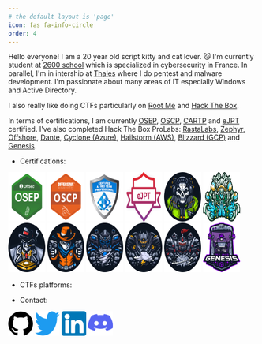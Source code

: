 ```yaml
---
# the default layout is 'page'
icon: fas fa-info-circle
order: 4
---
```


Hello everyone! I am a 20 year old script kitty and cat lover. 😼  I'm currently student at [2600 school](https://ecole2600.com/) which is specialized in cybersecurity in France. In parallel, I'm in intership at [Thales](https://www.thalesgroup.com/) where I do pentest and malware development. I'm passionate about many areas of IT especially Windows and Active Directory.

I also really like doing CTFs particularly on [Root Me](https://www.root-me.org/nuts7) and [Hack The Box](https://app.hackthebox.com/profile/428983).

In terms of certifications, I am currently [OSEP](https://www.credential.net/7fbfb9e8-2f7a-47da-a445-95e2a58b6291), [OSCP](https://www.credential.net/686f2429-9ff5-41c9-96f0-ddff36da4d1d), [CARTP](https://www.credential.net/bed78a6e-5045-40f0-b6d0-0ef12bcbf659) and [eJPT](https://verified.elearnsecurity.com/certificates/22f21296-0c5d-4ed2-9756-2afec4342845) certified. I've also completed Hack The Box ProLabs: [RastaLabs](https://www.linkedin.com/in/th%C3%A9o-chiles/overlay/1635518790726/single-media-viewer/?profileId=ACoAADT0-YEBqwHhA1HIRlRpqcjgpH9-PV3P86E), [Zephyr](https://www.linkedin.com/in/th%C3%A9o-chiles/overlay/1635516653561/single-media-viewer/?profileId=ACoAADT0-YEBqwHhA1HIRlRpqcjgpH9-PV3P86E), [Offshore](https://www.linkedin.com/in/th%C3%A9o-chiles/overlay/1635516655299/single-media-viewer/?profileId=ACoAADT0-YEBqwHhA1HIRlRpqcjgpH9-PV3P86E), [Dante](https://www.linkedin.com/in/th%C3%A9o-chiles/details/featured/1635516657103/single-media-viewer/?profileId=ACoAADT0-YEBqwHhA1HIRlRpqcjgpH9-PV3P86E), [Cyclone (Azure)](https://www.linkedin.com/in/th%C3%A9o-chiles/details/featured/1708454644098/single-media-viewer/?profileId=ACoAADT0-YEBqwHhA1HIRlRpqcjgpH9-PV3P86E), [Hailstorm (AWS)](https://www.linkedin.com/in/th%C3%A9o-chiles/details/featured/1707442915150/single-media-viewer/?profileId=ACoAADT0-YEBqwHhA1HIRlRpqcjgpH9-PV3P86E), [Blizzard (GCP)](https://www.linkedin.com/in/th%C3%A9o-chiles/details/featured/1708894722590/single-media-viewer/?profileId=ACoAADT0-YEBqwHhA1HIRlRpqcjgpH9-PV3P86E) and [Genesis](https://www.linkedin.com/in/th%C3%A9o-chiles/details/featured/1635516651986/single-media-viewer/?profileId=ACoAADT0-YEBqwHhA1HIRlRpqcjgpH9-PV3P86E).

- Certifications:

<a alt="OSEP" href="https://www.credential.net/7fbfb9e8-2f7a-47da-a445-95e2a58b6291"><img alt="OSEP" src="/assets/img/OSEP.png" height="100" width="75"/></a>
<a alt="OSCP" href="https://www.credential.net/686f2429-9ff5-41c9-96f0-ddff36da4d1d"><img alt="OSCP" src="/assets/img/OSCP.png" height="100" width="75"/></a>
<a alt="CARTP" href="https://www.credential.net/bed78a6e-5045-40f0-b6d0-0ef12bcbf659"><img alt="CARTP" src="/assets/img/CARTP.png" height="100" width="75"/></a>
<a alt="eJPT" href="https://verified.elearnsecurity.com/certificates/22f21296-0c5d-4ed2-9756-2afec4342845"><img alt="eJPT" src="/assets/img/eJPT.png" height="100" width="75"/></a>
<a alt="RastaLabs" href="https://www.linkedin.com/in/th%C3%A9o-chiles/overlay/1635518790726/single-media-viewer/?profileId=ACoAADT0-YEBqwHhA1HIRlRpqcjgpH9-PV3P86E"><img alt="RastaLabs" src="/assets/img/RastaLabs.png" height="100" width="75"/></a>
<a alt="Zephyr" href="https://www.linkedin.com/in/th%C3%A9o-chiles/overlay/1635516653561/single-media-viewer/?profileId=ACoAADT0-YEBqwHhA1HIRlRpqcjgpH9-PV3P86E"><img alt="Zephyr" src="/assets/img/Zephyr.png" height="100" width="75"/></a>
<a alt="Offshore" href="https://www.linkedin.com/in/th%C3%A9o-chiles/overlay/1635516655299/single-media-viewer/?profileId=ACoAADT0-YEBqwHhA1HIRlRpqcjgpH9-PV3P86E"><img alt="Offshore" src="/assets/img/Offshore.png" height="100" width="75"/></a>
<a alt="Dante" href="https://www.linkedin.com/in/th%C3%A9o-chiles/details/featured/1635516657103/single-media-viewer/?profileId=ACoAADT0-YEBqwHhA1HIRlRpqcjgpH9-PV3P86E"><img alt="Dante" src="/assets/img/Dante.png" height="100" width="75"/></a>
<a alt="Cyclone" href="https://www.linkedin.com/in/th%C3%A9o-chiles/details/featured/1708454644098/single-media-viewer/?profileId=ACoAADT0-YEBqwHhA1HIRlRpqcjgpH9-PV3P86E"><img alt="Cyclone" src="/assets/img/Cyclone.png" height="100" width="75"/></a>
<a alt="Hailstorm" href="https://www.linkedin.com/in/th%C3%A9o-chiles/details/featured/1707442915150/single-media-viewer/?profileId=ACoAADT0-YEBqwHhA1HIRlRpqcjgpH9-PV3P86E"><img alt="Hailstorm" src="/assets/img/Hailstorm.png" height="100" width="75"/></a>
<a alt="Blizzard" href="https://www.linkedin.com/in/th%C3%A9o-chiles/details/featured/1708894722590/single-media-viewer/?profileId=ACoAADT0-YEBqwHhA1HIRlRpqcjgpH9-PV3P86E"><img alt="Blizzard" src="/assets/img/Blizzard.png" height="100" width="75"/></a>
<a alt="Genesis" href="https://www.linkedin.com/in/th%C3%A9o-chiles/details/featured/1635516651986/single-media-viewer/?profileId=ACoAADT0-YEBqwHhA1HIRlRpqcjgpH9-PV3P86E"><img alt="Genesis" src="/assets/img/Genesis.png" height="100" width="75"/></a>

- CTFs platforms:

<p><script src="https://root-me-badge.cloud.duboc.xyz/storage_clients/17a4f0585b5ece55a6fa55ee5d2c97c8/badge.js"></script></p>
<p><script src="https://www.hackthebox.eu/badge/428983"></script></p>

- Contact:

<a alt="Github" href="https://github.com/nuts7/"><img alt="Github" src="/assets/img/Github.png" height="50" width="50"/></a>
<a alt="Twitter" href="https://twitter.com/__nuts7"><img alt="Twitter" src="/assets/img/Twitter.png" height="50" width="50"/></a>
<a alt="Linkedin" href="https://www.linkedin.com/in/th%C3%A9o-chiles"><img alt="Linkedin" src="/assets/img/Linkedin.png" height="50" width="50"/></a>
<a alt="Discord" href="https://discordapp.com/users/704579147351195659"><img alt="Discord" src="/assets/img/Discord.png" height="50" width="50"/></a>